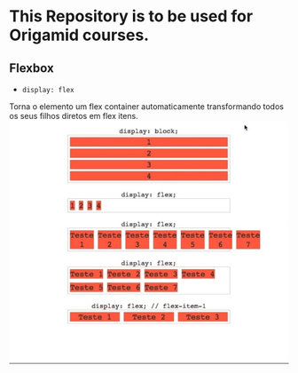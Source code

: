 # This Repository is to be used for Origamid courses.
##  Flexbox
- `display: flex`

 Torna o elemento um flex container automaticamente transformando todos os seus filhos diretos em flex itens.
 ![](.github/flex-container.jpeg)